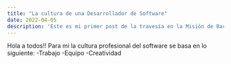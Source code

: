 ```yaml
---
title: "La cultura de una Desarrollador de Software"
date: 2022-04-05
description: 'Este es mi primer post de la travesía en la Misión de Backend con Node JS de Launch X.'
---
```

Hola a todos!!
Para mi la cultura profesional del software se basa en lo siguiente:
-Trabajo
-Equipo
-Creatividad
